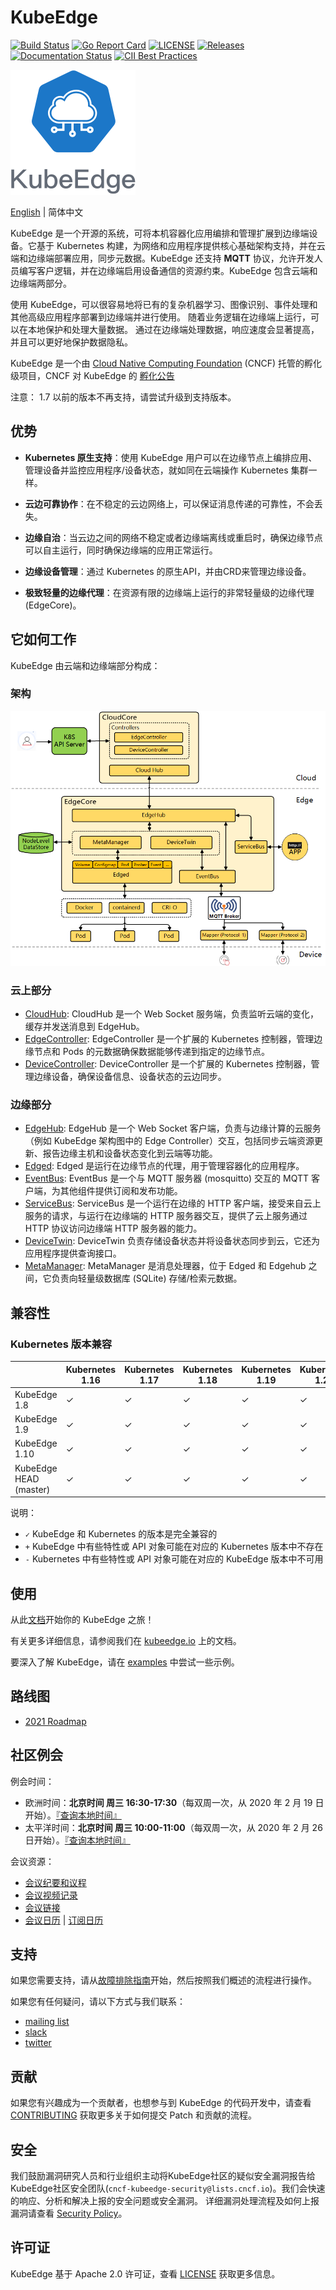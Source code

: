 # KubeEdge
[![Build Status](https://travis-ci.org/kubeedge/kubeedge.svg?branch=master)](https://travis-ci.org/kubeedge/kubeedge)
[![Go Report Card](https://goreportcard.com/badge/github.com/kubeedge/kubeedge)](https://goreportcard.com/report/github.com/kubeedge/kubeedge)
[![LICENSE](https://img.shields.io/github/license/kubeedge/kubeedge.svg?style=flat-square)](/LICENSE)
[![Releases](https://img.shields.io/github/release/kubeedge/kubeedge/all.svg?style=flat-square)](https://github.com/kubeedge/kubeedge/releases)
[![Documentation Status](https://readthedocs.org/projects/kubeedge/badge/?version=latest)](https://kubeedge.readthedocs.io/en/latest/?badge=latest)
[![CII Best Practices](https://bestpractices.coreinfrastructure.org/projects/3018/badge)](https://bestpractices.coreinfrastructure.org/projects/3018)

![logo](./docs/images/KubeEdge_logo.png)

[English](./README.md) | 简体中文

KubeEdge 是一个开源的系统，可将本机容器化应用编排和管理扩展到边缘端设备。它基于 Kubernetes 构建，为网络和应用程序提供核心基础架构支持，并在云端和边缘端部署应用，同步元数据。KubeEdge 还支持 **MQTT** 协议，允许开发人员编写客户逻辑，并在边缘端启用设备通信的资源约束。KubeEdge 包含云端和边缘端两部分。

使用 KubeEdge，可以很容易地将已有的复杂机器学习、图像识别、事件处理和其他高级应用程序部署到边缘端并进行使用。
随着业务逻辑在边缘端上运行，可以在本地保护和处理大量数据。
通过在边缘端处理数据，响应速度会显著提高，并且可以更好地保护数据隐私。

KubeEdge 是一个由 [Cloud Native Computing Foundation](https://cncf.io) (CNCF) 托管的孵化级项目，CNCF 对 KubeEdge 的 [孵化公告](https://www.cncf.io/blog/2020/09/16/toc-approves-kubeedge-as-incubating-project/)

注意：
1.7 以前的版本不再支持，请尝试升级到支持版本。

## 优势

- **Kubernetes 原生支持**：使用 KubeEdge 用户可以在边缘节点上编排应用、管理设备并监控应用程序/设备状态，就如同在云端操作 Kubernetes 集群一样。

- **云边可靠协作**：在不稳定的云边网络上，可以保证消息传递的可靠性，不会丢失。

- **边缘自治**：当云边之间的网络不稳定或者边缘端离线或重启时，确保边缘节点可以自主运行，同时确保边缘端的应用正常运行。

- **边缘设备管理**：通过 Kubernetes 的原生API，并由CRD来管理边缘设备。

- **极致轻量的边缘代理**：在资源有限的边缘端上运行的非常轻量级的边缘代理(EdgeCore)。


## 它如何工作

KubeEdge 由云端和边缘端部分构成：

### 架构

![架构图](docs/images/kubeedge_arch.png)

### 云上部分
- [CloudHub](https://kubeedge.io/en/docs/architecture/cloud/cloudhub): CloudHub 是一个 Web Socket 服务端，负责监听云端的变化，缓存并发送消息到 EdgeHub。
- [EdgeController](https://kubeedge.io/en/docs/architecture/cloud/edge_controller): EdgeController 是一个扩展的 Kubernetes 控制器，管理边缘节点和 Pods 的元数据确保数据能够传递到指定的边缘节点。
- [DeviceController](https://kubeedge.io/en/docs/architecture/cloud/device_controller): DeviceController 是一个扩展的 Kubernetes 控制器，管理边缘设备，确保设备信息、设备状态的云边同步。


### 边缘部分
- [EdgeHub](https://kubeedge.io/en/docs/architecture/edge/edgehub): EdgeHub 是一个 Web Socket 客户端，负责与边缘计算的云服务（例如 KubeEdge 架构图中的 Edge Controller）交互，包括同步云端资源更新、报告边缘主机和设备状态变化到云端等功能。
- [Edged](https://kubeedge.io/en/docs/architecture/edge/edged): Edged 是运行在边缘节点的代理，用于管理容器化的应用程序。
- [EventBus](https://kubeedge.io/en/docs/architecture/edge/eventbus): EventBus 是一个与 MQTT 服务器 (mosquitto) 交互的 MQTT 客户端，为其他组件提供订阅和发布功能。
- [ServiceBus](https://kubeedge.io/en/docs/architecture/edge/servicebus): ServiceBus 是一个运行在边缘的 HTTP 客户端，接受来自云上服务的请求，与运行在边缘端的 HTTP 服务器交互，提供了云上服务通过 HTTP 协议访问边缘端 HTTP 服务器的能力。
- [DeviceTwin](https://kubeedge.io/en/docs/architecture/edge/devicetwin): DeviceTwin 负责存储设备状态并将设备状态同步到云，它还为应用程序提供查询接口。
- [MetaManager](https://kubeedge.io/en/docs/architecture/edge/metamanager): MetaManager 是消息处理器，位于 Edged 和 Edgehub 之间，它负责向轻量级数据库 (SQLite) 存储/检索元数据。

## 兼容性

### Kubernetes 版本兼容

|                        | Kubernetes 1.16 | Kubernetes 1.17 | Kubernetes 1.18 | Kubernetes 1.19 | Kubernetes 1.20 | Kubernetes 1.21 | Kubernetes 1.22 |
|------------------------|-----------------|-----------------|-----------------|-----------------|-----------------|-----------------|-----------------|
| KubeEdge 1.8           | ✓               | ✓               | ✓               | ✓               | ✓               | ✓               | ✓               |
| KubeEdge 1.9           | ✓               | ✓               | ✓               | ✓               | ✓               | ✓               | ✓               |
| KubeEdge 1.10          | ✓               | ✓               | ✓               | ✓               | ✓               | ✓               | ✓               |
| KubeEdge HEAD (master) | ✓               | ✓               | ✓               | ✓               | ✓               | ✓               | ✓               |

说明：
* `✓` KubeEdge 和 Kubernetes 的版本是完全兼容的
* `+` KubeEdge 中有些特性或 API 对象可能在对应的 Kubernetes 版本中不存在
* `-` Kubernetes 中有些特性或 API 对象可能在对应的 KubeEdge 版本中不可用

## 使用

从此[文档](https://kubeedge.io/en/docs)开始你的 KubeEdge 之旅！

有关更多详细信息，请参阅我们在 [kubeedge.io](https://kubeedge.io) 上的文档。

要深入了解 KubeEdge，请在 [examples](https://github.com/kubeedge/examples) 中尝试一些示例。

## 路线图

* [2021 Roadmap](./docs/roadmap.md#roadmap)

## 社区例会

例会时间：
- 欧洲时间：**北京时间 周三 16:30-17:30**（每双周一次，从 2020 年 2 月 19 日开始）。[『查询本地时间』](https://www.thetimezoneconverter.com/?t=16%3A30&tz=GMT%2B8&)
- 太平洋时间：**北京时间 周三 10:00-11:00**（每双周一次，从 2020 年 2 月 26 日开始）。[『查询本地时间』](https://www.thetimezoneconverter.com/?t=10%3A00&tz=GMT%2B8&)

会议资源：
- [会议纪要和议程](https://docs.google.com/document/d/1Sr5QS_Z04uPfRbA7PrXr3aPwCRpx7EtsyHq7mp6CnHs/edit)
- [会议视频记录](https://www.youtube.com/playlist?list=PLQtlO1kVWGXkRGkjSrLGEPJODoPb8s5FM)
- [会议链接](https://zoom.us/j/4167237304)
- [会议日历](https://calendar.google.com/calendar/embed?src=8rjk8o516vfte21qibvlae3lj4%40group.calendar.google.com) | [订阅日历](https://calendar.google.com/calendar?cid=OHJqazhvNTE2dmZ0ZTIxcWlidmxhZTNsajRAZ3JvdXAuY2FsZW5kYXIuZ29vZ2xlLmNvbQ)

## 支持

如果您需要支持，请从[故障排除指南](https://kubeedge.io/en/docs/developer/troubleshooting)开始，然后按照我们概述的流程进行操作。

如果您有任何疑问，请以下方式与我们联系：

- [mailing list](https://groups.google.com/forum/#!forum/kubeedge)
- [slack](https://join.slack.com/t/kubeedge/shared_invite/enQtNjc0MTg2NTg2MTk0LWJmOTBmOGRkZWNhMTVkNGU1ZjkwNDY4MTY4YTAwNDAyMjRkMjdlMjIzYmMxODY1NGZjYzc4MWM5YmIxZjU1ZDI)
- [twitter](https://twitter.com/kubeedge)

## 贡献

如果您有兴趣成为一个贡献者，也想参与到 KubeEdge 的代码开发中，请查看 [CONTRIBUTING](./CONTRIBUTING.md) 获取更多关于如何提交 Patch 和贡献的流程。

## 安全

我们鼓励漏洞研究人员和行业组织主动将KubeEdge社区的疑似安全漏洞报告给KubeEdge社区安全团队(`cncf-kubeedge-security@lists.cncf.io`)。我们会快速的响应、分析和解决上报的安全问题或安全漏洞。
详细漏洞处理流程及如何上报漏洞请查看 [Security Policy](https://github.com/kubeedge/community/blob/master/security-team/SECURITY.md)。

## 许可证

KubeEdge 基于 Apache 2.0 许可证，查看 [LICENSE](./LICENSE) 获取更多信息。

